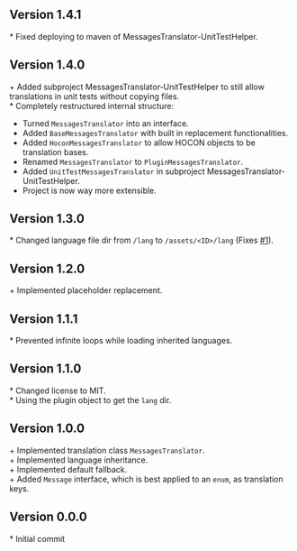 Version 1.4.1
-------------

\* Fixed deploying to maven of MessagesTranslator-UnitTestHelper.  


Version 1.4.0
-------------

\+ Added subproject MessagesTranslator-UnitTestHelper to still allow translations in unit tests without copying files.  
\* Completely restructured internal structure:
  - Turned `MessagesTranslator` into an interface.
  - Added `BaseMessagesTranslator` with built in replacement functionalities.
  - Added `HoconMessagesTranslator` to allow HOCON objects to be translation bases.
  - Renamed `MessagesTranslator` to `PluginMessagesTranslator`.
  - Added `UnitTestMessagesTranslator` in subproject MessagesTranslator-UnitTestHelper.
  - Project is now way more extensible.


Version 1.3.0
-------------

\* Changed language file dir from `/lang` to `/assets/<ID>/lang` (Fixes [#1](https://github.com/AuraDevelopmentTeam/MessagesTranslator/issues/1)).  


Version 1.2.0
-------------

\+ Implemented placeholder replacement.  


Version 1.1.1
-------------

\* Prevented infinite loops while loading inherited languages.  


Version 1.1.0
-------------

\* Changed license to MIT.  
\* Using the plugin object to get the `lang` dir.  


Version 1.0.0
-------------

\+ Implemented translation class `MessagesTranslator`.  
\+ Implemented language inheritance.  
\+ Implemented default fallback.  
\+ Added `Message` interface, which is best applied to an `enum`, as translation keys.  


Version 0.0.0
-------------

\* Initial commit  
